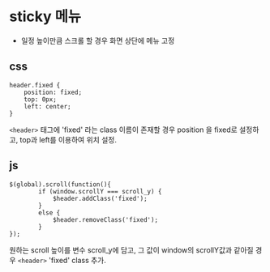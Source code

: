 # sticky 메뉴
- 일정 높이만큼 스크롤 할 경우 화면 상단에 메뉴 고정

## css
```
header.fixed {
	position: fixed;
	top: 0px;
	left: center;
}
```
```<header>``` 태그에 'fixed' 라는 class 이름이 존재할 경우 position 을 fixed로 설정하고, top과 left를 이용하여 위치 설정.


## js
```
$(global).scroll(function(){
		if (window.scrollY === scroll_y) {
			$header.addClass('fixed');
		}
		else {
			$header.removeClass('fixed');
		}
});
```
원하는 scroll 높이를 변수 scroll_y에 담고, 그 값이 window의 scrollY값과 같아질 경우 ```<header>``` 'fixed' class 추가.
